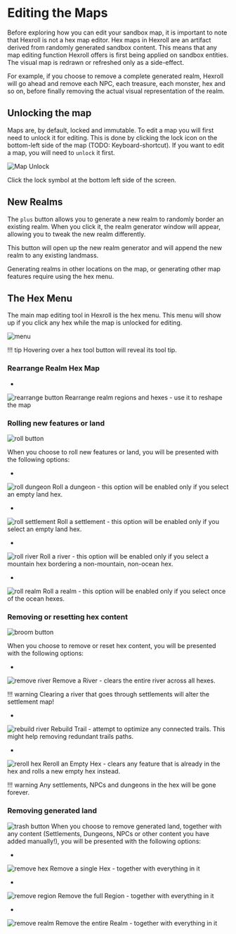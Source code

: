 # Editing the Maps

Before exploring how you can edit your sandbox map, it is important to note that Hexroll is not a hex map editor. Hex maps in Hexroll are an artifact derived from randomly generated sandbox content. This means that any map editing function Hexroll offers is first being applied on sandbox entities. The visual map is redrawn or refreshed only as a side-effect.

For example, if you choose to remove a complete generated realm, Hexroll will go ahead and remove each NPC, each treasure, each monster, hex and so on, before finally removing the actual visual representation of the realm.

## Unlocking the map

Maps are, by default, locked and immutable. To edit a map
you will first need to unlock it for editing. This is done
by clicking the lock icon on the bottom-left side of the map (TODO: Keyboard-shortcut).
If you want to edit a map, you will need to `unlock` it first.

![Map Unlock](/images/unlock.jpg)

Click the lock symbol at the bottom left side of the screen.

## New Realms

The `plus` button allows you to generate a new realm to randomly border an existing realm. When you click it, the realm generator window will appear, allowing you to tweak the new realm differently.

This button will open up the new realm generator and will append the new realm to any existing landmass.

Generating realms in other locations on the map, or generating other map features require using the hex menu.

## The Hex Menu

The main map editing tool in Hexroll is the hex menu. This menu will show up if you click any hex while the map is unlocked for editing.


![menu](/images/menu.svg)

!!! tip
    Hovering over a hex tool button will reveal its tool tip.

### Rearrange Realm Hex Map

*
![rearrange button](/images/button_rearrange.png)
Rearrange realm regions and hexes - use it to reshape the map



### Rolling new features or land
![roll button](/images/button_roll.png)

When you choose to roll new features or land, you will be presented with the following options:

* 
![roll dungeon](/images/button_dungeon.png)
Roll a dungeon - this option will be enabled only if you select an empty land hex.

*  
![roll settlement](/images/button_settlement.png)
Roll a settlement - this option will be enabled only if you select an empty land hex.
 
*  
![roll river](/images/button_river.png)
Roll a river - this option will be enabled only if you select a mountain hex bordering a non-mountain, non-ocean hex.


*  
![roll realm](/images/button_realm.png)
Roll a realm - this option will be enabled only if you select once of the ocean hexes.

### Removing or resetting hex content
![broom button](/images/button_broom.png)

When you choose to remove or reset hex content, you will be presented with the following options:


*  
![remove river](/images/button_river.png)
Remove a River - clears the entire river across all hexes.

!!! warning
    Clearing a river that goes through settlements will alter the settlement
    map!
 
*  
![rebuild river](/images/button_trail.png)
Rebuild Trail - attempt to optimize any connected trails. This might help
removing redundant trails paths.

*  
![reroll hex](/images/button_feature.png)
Reroll an Empty Hex - clears any feature that is already in the hex and rolls a
new empty hex instead.

!!! warning
    Any settlements, NPCs and dungeons in the hex will be gone forever.


### Removing generated land
![trash button](/images/button_trash.png)
When you choose to remove generated land, together with any content (Settlements, Dungeons, NPCs or other content you have added manually!), you will be presented with the following options:

*  
![remove hex](/images/button_hex.png)
Remove a single Hex - together with everything in it

*  
![remove region](/images/button_region.png)
Remove the full Region - together with everything in it

*  
![remove realm](/images/button_realm.png)
Remove the entire Realm - together with everything in it

